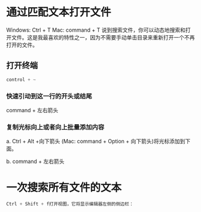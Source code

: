 

# 通过匹配文本打开文件
Windows: Ctrl + T 
Mac: command + T
说到搜索文件，你可以动态地搜索和打开文件。这是我最喜欢的特性之一，因为不需要手动单击目录来重新打开一个不再打开的文件。


## 打开终端

```js
control + ~
```


### 快速引动到这一行的开头或结尾
command + 左右箭头


### 复制光标向上或者向上批量添加内容
a. Ctrl + Alt +向下箭头
(Mac: command + Option + 向下箭头)将光标添加到下面。


b. command + 左右箭头



# 一次搜索所有文件的文本
```js
Ctrl + Shift + f打开视图，它将显示编辑器左侧的侧边栏：
```
